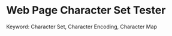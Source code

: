 Web Page Character Set Tester
=============================

Keyword: Character Set, Character Encoding, Character Map
